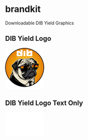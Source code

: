 # brandkit

Downloadable DIB Yield Graphics

## DIB Yield Logo 
<p align="left">
  <img src="DIB%20Yield%20logo%20with%20text.png" width="125"/>
</p>

## DIB Yield Logo Text Only
<p align="left">
  <img src="DogInBlack-png.png" width="125"/>
</p>

